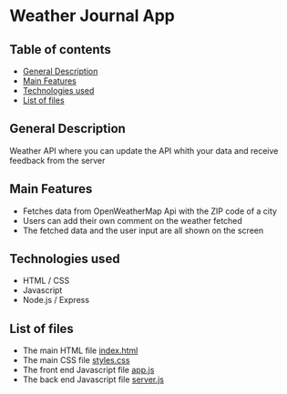 # Weather Journal App

## Table of contents

- [General Description](#general-description)
- [Main Features](#main-features)
- [Technologies used](#technologies-used)
- [List of files](#list-of-files)

## General Description

Weather API where you can update the API whith your data and receive feedback from the server

## Main Features

- Fetches data from OpenWeatherMap Api with the ZIP code of a city
- Users can add their own comment on the weather fetched
- The fetched data and the user input are all shown on the screen

## Technologies used

- HTML / CSS
- Javascript
- Node.js / Express

## List of files

- The main HTML file [index.html](./website/index.html)
- The main CSS file [styles.css](./website/css/style.css)
- The front end Javascript file [app.js](./website/js/app.js)
- The back end Javascript file [server.js](./server.js)
